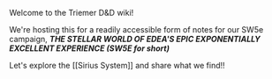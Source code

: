 Welcome to the Triemer D&D wiki!

We're hosting this for a readily accessible form of notes for our SW5e campaign, _**THE STELLAR WORLD OF EDEA'S EPIC EXPONENTIALLY EXCELLENT EXPERIENCE (SW5E for short)**_

Let's explore the [[Sirius System]] and share what we find!!